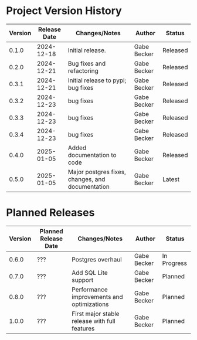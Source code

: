 # Project Version History

| Version | Release Date | Changes/Notes                                    | Author        | Status   |
|---------|--------------|--------------------------------------------------|---------------|----------|
| 0.1.0   | 2024-12-18   | Initial release.                                 | Gabe Becker   | Released |
| 0.2.0   | 2024-12-21   | Bug fixes and refactoring                        | Gabe Becker   | Released |
| 0.3.1   | 2024-12-21   | Initial release to pypi; bug fixes               | Gabe Becker   | Released |
| 0.3.2   | 2024-12-23   | bug fixes                                        | Gabe Becker   | Released |
| 0.3.3   | 2024-12-23   | bug fixes                                        | Gabe Becker   | Released |
| 0.3.4   | 2024-12-23   | bug fixes                                        | Gabe Becker   | Released |
| 0.4.0   | 2025-01-05   | Added documentation to code                      | Gabe Becker   | Released |
| 0.5.0   | 2025-01-05   | Major postgres fixes, changes, and documentation | Gabe Becker   | Latest   |

# Planned Releases

| Version | Planned Release Date | Changes/Notes                                 | Author      | Status      |
|---------|----------------------|-----------------------------------------------|-------------|-------------|
| 0.6.0   | ???                  | Postgres overhaul                             | Gabe Becker | In Progress |
| 0.7.0   | ???                  | Add SQL Lite support                          | Gabe Becker | Planned     |
| 0.8.0   | ???                  | Performance improvements and optimizations    | Gabe Becker | Planned     |
| 1.0.0   | ???                  | First major stable release with full features | Gabe Becker | Planned     |